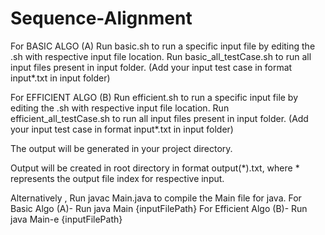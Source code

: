 # Sequence-Alignment

For BASIC ALGO (A)
Run basic.sh to run a specific input file by editing the .sh with respective input file location.
Run basic_all_testCase.sh to run all input files present in input folder. (Add your input test case in format input*.txt in input folder)

For EFFICIENT ALGO (B)
Run efficient.sh to run a specific input file by editing the .sh with respective input file location.
Run efficient_all_testCase.sh to run all input files present in input folder. (Add your input test case in format input*.txt in input folder)

The output will be generated in your project directory.

Output will be created in root directory in format output(*).txt, where * represents the output file index for respective input. 

Alternatively , 
Run javac Main.java to compile the Main file for java.
For Basic Algo (A)- 
Run java Main {inputFilePath}
For Efficient Algo (B)- 
Run java Main-e {inputFilePath}
